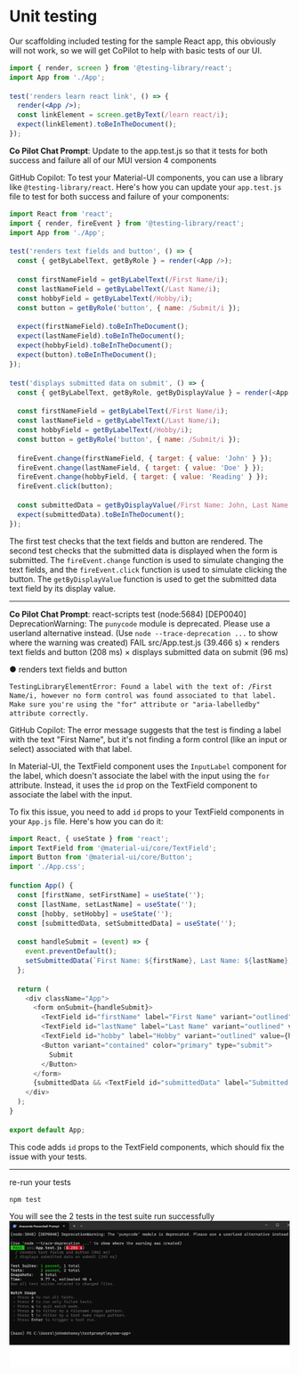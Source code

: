 # Unit testing

Our scaffolding included testing for the sample React app, this obviously will not work, so we will get CoPilot to help with basic tests of our UI.

```jsx
import { render, screen } from '@testing-library/react';
import App from './App';

test('renders learn react link', () => {
  render(<App />);
  const linkElement = screen.getByText(/learn react/i);
  expect(linkElement).toBeInTheDocument();
});
```
**Co Pilot Chat Prompt**: Update to the app.test.js so that it tests for both success and failure all of our MUI version 4 components

GitHub Copilot: To test your Material-UI components, you can use a library like `@testing-library/react`. Here's how you can update your `app.test.js` file to test for both success and failure of your components:

```javascript
import React from 'react';
import { render, fireEvent } from '@testing-library/react';
import App from './App';

test('renders text fields and button', () => {
  const { getByLabelText, getByRole } = render(<App />);

  const firstNameField = getByLabelText(/First Name/i);
  const lastNameField = getByLabelText(/Last Name/i);
  const hobbyField = getByLabelText(/Hobby/i);
  const button = getByRole('button', { name: /Submit/i });

  expect(firstNameField).toBeInTheDocument();
  expect(lastNameField).toBeInTheDocument();
  expect(hobbyField).toBeInTheDocument();
  expect(button).toBeInTheDocument();
});

test('displays submitted data on submit', () => {
  const { getByLabelText, getByRole, getByDisplayValue } = render(<App />);

  const firstNameField = getByLabelText(/First Name/i);
  const lastNameField = getByLabelText(/Last Name/i);
  const hobbyField = getByLabelText(/Hobby/i);
  const button = getByRole('button', { name: /Submit/i });

  fireEvent.change(firstNameField, { target: { value: 'John' } });
  fireEvent.change(lastNameField, { target: { value: 'Doe' } });
  fireEvent.change(hobbyField, { target: { value: 'Reading' } });
  fireEvent.click(button);

  const submittedData = getByDisplayValue(/First Name: John, Last Name: Doe, Hobby: Reading/i);
  expect(submittedData).toBeInTheDocument();
});
```

The first test checks that the text fields and button are rendered. The second test checks that the submitted data is displayed when the form is submitted. The `fireEvent.change` function is used to simulate changing the text fields, and the `fireEvent.click` function is used to simulate clicking the button. The `getByDisplayValue` function is used to get the submitted data text field by its display value.

---

**Co Pilot Chat Prompt**:  react-scripts test
(node:5684) [DEP0040] DeprecationWarning: The `punycode` module is deprecated. Please use a userland alternative instead.
(Use `node --trace-deprecation ...` to show where the warning was created)
 FAIL  src/App.test.js (39.466 s)
  × renders text fields and button (208 ms)
  × displays submitted data on submit (96 ms)

  ● renders text fields and button

    TestingLibraryElementError: Found a label with the text of: /First Name/i, however no form control was found associated to that label. Make sure you're using the "for" attribute or "aria-labelledby" attribute correctly.


GitHub Copilot: The error message suggests that the test is finding a label with the text "First Name", but it's not finding a form control (like an input or select) associated with that label. 

In Material-UI, the TextField component uses the `InputLabel` component for the label, which doesn't associate the label with the input using the `for` attribute. Instead, it uses the `id` prop on the TextField component to associate the label with the input.

To fix this issue, you need to add `id` props to your TextField components in your `App.js` file. Here's how you can do it:

```javascript
import React, { useState } from 'react';
import TextField from '@material-ui/core/TextField';
import Button from '@material-ui/core/Button';
import './App.css';

function App() {
  const [firstName, setFirstName] = useState('');
  const [lastName, setLastName] = useState('');
  const [hobby, setHobby] = useState('');
  const [submittedData, setSubmittedData] = useState('');

  const handleSubmit = (event) => {
    event.preventDefault();
    setSubmittedData(`First Name: ${firstName}, Last Name: ${lastName}, Hobby: ${hobby}`);
  };

  return (
    <div className="App">
      <form onSubmit={handleSubmit}>
        <TextField id="firstName" label="First Name" variant="outlined" value={firstName} onChange={e => setFirstName(e.target.value)} />
        <TextField id="lastName" label="Last Name" variant="outlined" value={lastName} onChange={e => setLastName(e.target.value)} />
        <TextField id="hobby" label="Hobby" variant="outlined" value={hobby} onChange={e => setHobby(e.target.value)} />
        <Button variant="contained" color="primary" type="submit">
          Submit
        </Button>
      </form>
      {submittedData && <TextField id="submittedData" label="Submitted Data" variant="outlined" value={submittedData} InputProps={{readOnly: true}} />}
    </div>
  );
}

export default App;
```

This code adds `id` props to the TextField components, which should fix the issue with your tests.

---

re-run your tests

```
npm test
```

You will see the 2 tests in the test suite run successfully
![Sample Test Run](./images/sampletestrun.jpg)